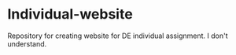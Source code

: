 # Individual-website
Repository for creating website for DE individual assignment.
I don't understand.
